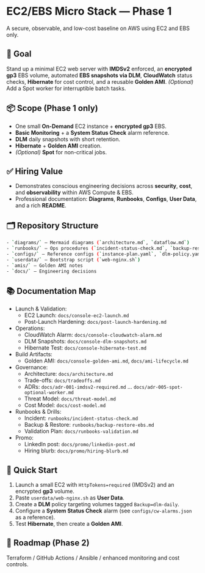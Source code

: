 # EC2/EBS Micro Stack — Phase 1
A secure, observable, and low-cost baseline on AWS using EC2 and EBS only.

## 🎯 Goal
Stand up a minimal EC2 web server with **IMDSv2** enforced, an **encrypted gp3** EBS volume, automated **EBS snapshots via DLM**, **CloudWatch** status checks, **Hibernate** for cost control, and a reusable **Golden AMI**.
*(Optional)* Add a Spot worker for interruptible batch tasks.

## 📦 Scope (Phase 1 only)
- One small **On-Demand** EC2 instance + **encrypted gp3** EBS.
- **Basic Monitoring** + a **System Status Check** alarm reference.
- **DLM** daily snapshots with short retention.
- **Hibernate** + **Golden AMI** creation.
- *(Optional)* **Spot** for non-critical jobs.

## ✅ Hiring Value
- Demonstrates conscious engineering decisions across **security**, **cost**, and **observability** within AWS Compute & EBS.
- Professional documentation: **Diagrams**, **Runbooks**, **Configs**, **User Data**, and a rich **README**.

## 🗂️ Repository Structure
```bash
- `diagrams/` — Mermaid diagrams (`architecture.md`, `dataflow.md`)
- `runbooks/` — Ops procedures (`incident-status-check.md`, `backup-restore-ebs.md`)
- `configs/` — Reference configs (`instance-plan.yaml`, `dlm-policy.yaml`, `cw-alarms.json`, `tags.json`)
- `userdata/` — Bootstrap script (`web-nginx.sh`)
- `amis/` — Golden AMI notes
- `docs/` — Engineering decisions
```

## 📚 Documentation Map
- Launch & Validation:  
  - EC2 Launch: `docs/console-ec2-launch.md`  
  - Post-Launch Hardening: `docs/post-launch-hardening.md`
- Operations:  
  - CloudWatch Alarm: `docs/console-cloudwatch-alarm.md`  
  - DLM Snapshots: `docs/console-dlm-snapshots.md`  
  - Hibernate Test: `docs/console-hibernate-test.md`
- Build Artifacts:  
  - Golden AMI: `docs/console-golden-ami.md`, `docs/ami-lifecycle.md`
- Governance:  
  - Architecture: `docs/architecture.md`  
  - Trade-offs: `docs/tradeoffs.md`  
  - ADRs: `docs/adr-001-imdsv2-required.md` … `docs/adr-005-spot-optional-worker.md`  
  - Threat Model: `docs/threat-model.md`  
  - Cost Model: `docs/cost-model.md`
- Runbooks & Drills:  
  - Incident: `runbooks/incident-status-check.md`  
  - Backup & Restore: `runbooks/backup-restore-ebs.md`  
  - Validation Plan: `docs/runbooks-validation.md`
- Promo:  
  - LinkedIn post: `docs/promo/linkedin-post.md`  
  - Hiring blurb: `docs/promo/hiring-blurb.md`

## 🚀 Quick Start
1. Launch a small EC2 with `HttpTokens=required` (IMDSv2) and an encrypted **gp3** volume.
2. Paste `userdata/web-nginx.sh` as **User Data**.
3. Create a **DLM** policy targeting volumes tagged `Backup=dlm-daily`.
4. Configure a **System Status Check** alarm (see `configs/cw-alarms.json` as a reference).
5. Test **Hibernate**, then create a **Golden AMI**.

## 🧭 Roadmap (Phase 2)
Terraform / GitHub Actions / Ansible / enhanced monitoring and cost controls.
